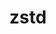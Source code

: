 ---
title: "zstd"
layout: cache
categories: [package, develop-2025-06-01]
meta: {"compilers": ["apple-clang@16.0.0", "cce@18.0.0", "gcc@10.5.0", "gcc@11.1.0", "gcc@11.4.0", "gcc@12.3.0", "gcc@12.4.0", "gcc@13.2.0", "gcc@13.3.0", "gcc@7.3.1", "gcc@7.5.0", "intel-oneapi-compilers@2024.1.0", "intel-oneapi-compilers@2025.1.0", "msvc@19.39.33523"], "num_specs": 23, "num_specs_by_stack": {"aws-pcluster-neoverse_v1": 1, "aws-pcluster-x86_64_v4": 3, "bootstrap-aarch64-darwin": 1, "bootstrap-x86_64-linux-gnu": 1, "build_systems": 1, "data-vis-sdk": 1, "developer-tools-aarch64-linux-gnu": 1, "developer-tools-darwin": 1, "developer-tools-x86_64_v3-linux-gnu": 1, "e4s": 2, "e4s-cray-rhel": 2, "e4s-neoverse-v2": 2, "e4s-oneapi": 2, "e4s-rocm-external": 1, "hep": 1, "ml-darwin-aarch64-mps": 1, "ml-linux-aarch64-cpu": 1, "ml-linux-aarch64-cuda": 1, "ml-linux-x86_64-cpu": 1, "ml-linux-x86_64-cuda": 1, "ml-linux-x86_64-rocm": 1, "radiuss": 1, "radiuss-aws": 1, "radiuss-aws-aarch64": 1, "root": 23, "tutorial": 2, "windows-vis": 1}, "oss": ["amzn2", "centos7", "rhel8", "sequoia", "ubuntu18.04", "ubuntu20.04", "ubuntu22.04", "ubuntu24.04", "windows10.0.20348"], "platforms": ["darwin", "linux", "windows"], "stacks": ["aws-pcluster-neoverse_v1", "aws-pcluster-x86_64_v4", "bootstrap-aarch64-darwin", "bootstrap-x86_64-linux-gnu", "build_systems", "data-vis-sdk", "developer-tools-aarch64-linux-gnu", "developer-tools-darwin", "developer-tools-x86_64_v3-linux-gnu", "e4s", "e4s-cray-rhel", "e4s-neoverse-v2", "e4s-oneapi", "e4s-rocm-external", "hep", "ml-darwin-aarch64-mps", "ml-linux-aarch64-cpu", "ml-linux-aarch64-cuda", "ml-linux-x86_64-cpu", "ml-linux-x86_64-cuda", "ml-linux-x86_64-rocm", "radiuss", "radiuss-aws", "radiuss-aws-aarch64", "root", "tutorial", "windows-vis"], "targets": ["aarch64", "neoverse_v1", "neoverse_v2", "x86_64", "x86_64_v3", "x86_64_v4"], "versions": ["1.5.7"]}
spec_details: [{"compiler": "gcc@13.3.0", "hash": "32xxs6di7rswuxohl274eenk66g27rol", "os": "rhel8", "platform": "linux", "size": "-", "stacks": ["developer-tools-aarch64-linux-gnu", "root"], "target": "aarch64", "variants": ["build_system=makefile", "compression:=none", "libs:=shared,static", "+programs"], "versions": ["1.5.7"]}, {"compiler": "gcc@13.2.0", "hash": "3qsmjx577d7gunybxfwrg43hzsf2eshf", "os": "ubuntu24.04", "platform": "linux", "size": "-", "stacks": ["ml-linux-aarch64-cpu", "ml-linux-aarch64-cuda", "root"], "target": "aarch64", "variants": ["build_system=makefile", "compression:=none", "libs:=shared,static", "+programs"], "versions": ["1.5.7"]}, {"compiler": "gcc@7.5.0", "hash": "3twyeevoiuitmzujdxt7vr563vgylocy", "os": "ubuntu18.04", "platform": "linux", "size": "-", "stacks": ["build_systems", "radiuss", "root"], "target": "x86_64_v3", "variants": ["build_system=makefile", "compression:=none", "libs:=shared,static", "+programs"], "versions": ["1.5.7"]}, {"compiler": "intel-oneapi-compilers@2025.1.0", "hash": "4czh2ekdc4xontb5yqu7rm6lzcbwjusb", "os": "ubuntu22.04", "platform": "linux", "size": "-", "stacks": ["e4s-oneapi", "root"], "target": "x86_64_v3", "variants": ["build_system=makefile", "compression:=none", "libs:=shared,static", "+programs"], "versions": ["1.5.7"]}, {"compiler": "gcc@12.3.0", "hash": "5r2xn5efe7fwf5mm7v6vcznb27u2bm2n", "os": "ubuntu22.04", "platform": "linux", "size": "-", "stacks": ["root", "tutorial"], "target": "x86_64_v3", "variants": ["build_system=makefile", "compression:=none", "libs:=shared,static", "+programs"], "versions": ["1.5.7"]}, {"compiler": "apple-clang@16.0.0", "hash": "7ffrbpp6qycsxzse7fts46xqizail33d", "os": "sequoia", "platform": "darwin", "size": "-", "stacks": ["bootstrap-aarch64-darwin", "developer-tools-darwin", "ml-darwin-aarch64-mps", "root"], "target": "aarch64", "variants": ["build_system=makefile", "compression:=none", "libs:=shared,static", "+programs"], "versions": ["1.5.7"]}, {"compiler": "gcc@7.3.1", "hash": "a4twukfhicadjyfilzlotsgayjlp253e", "os": "amzn2", "platform": "linux", "size": "-", "stacks": ["radiuss-aws-aarch64", "root"], "target": "aarch64", "variants": ["build_system=makefile", "compression:=none", "libs:=shared,static", "+programs"], "versions": ["1.5.7"]}, {"compiler": "intel-oneapi-compilers@2025.1.0", "hash": "accpz3aa2oe477umpaa3rvwognh7gzz3", "os": "ubuntu22.04", "platform": "linux", "size": "-", "stacks": ["e4s-oneapi", "root"], "target": "x86_64_v3", "variants": ["build_system=makefile", "libs:=shared,static", "~programs"], "versions": ["1.5.7"]}, {"compiler": "gcc@7.3.1", "hash": "bdytu53vmdmcvkzya6mwavplgwymhruq", "os": "amzn2", "platform": "linux", "size": "-", "stacks": ["radiuss-aws", "root"], "target": "x86_64_v3", "variants": ["build_system=makefile", "compression:=none", "libs:=shared,static", "+programs"], "versions": ["1.5.7"]}, {"compiler": "intel-oneapi-compilers@2024.1.0", "hash": "cvhxer7o74qmphkgo3q77d7aiumsf2l2", "os": "amzn2", "platform": "linux", "size": "-", "stacks": ["aws-pcluster-x86_64_v4", "root"], "target": "x86_64_v3", "variants": ["build_system=makefile", "compression:=none", "libs:=shared,static", "+programs"], "versions": ["1.5.7"]}, {"compiler": "gcc@11.4.0", "hash": "efpmym2qp2buz2x553fitjupkc3cq4w5", "os": "ubuntu22.04", "platform": "linux", "size": "-", "stacks": ["e4s-neoverse-v2", "root"], "target": "neoverse_v2", "variants": ["build_system=makefile", "libs:=shared,static", "~programs"], "versions": ["1.5.7"]}, {"compiler": "gcc@11.4.0", "hash": "furyoxzkxqhbvcfqqxhvitygy5mhepru", "os": "ubuntu22.04", "platform": "linux", "size": "-", "stacks": ["e4s-neoverse-v2", "root"], "target": "neoverse_v2", "variants": ["build_system=makefile", "compression:=none", "libs:=shared,static", "+programs"], "versions": ["1.5.7"]}, {"compiler": "gcc@13.2.0", "hash": "l4dynezi725kt4hewtovrzxz6256msh2", "os": "ubuntu24.04", "platform": "linux", "size": "-", "stacks": ["bootstrap-x86_64-linux-gnu", "ml-linux-x86_64-cpu", "ml-linux-x86_64-cuda", "ml-linux-x86_64-rocm", "root"], "target": "x86_64_v3", "variants": ["build_system=makefile", "compression:=none", "libs:=shared,static", "+programs"], "versions": ["1.5.7"]}, {"compiler": "gcc@11.4.0", "hash": "ljh5ibcwxa6nnva3a5pio2hihrlz7ucm", "os": "ubuntu22.04", "platform": "linux", "size": "-", "stacks": ["e4s", "e4s-rocm-external", "hep", "root", "tutorial"], "target": "x86_64_v3", "variants": ["build_system=makefile", "compression:=none", "libs:=shared,static", "+programs"], "versions": ["1.5.7"]}, {"compiler": "gcc@11.4.0", "hash": "nmmcckvwjuesvsca3c5blgfjj2bsjl7f", "os": "ubuntu22.04", "platform": "linux", "size": "-", "stacks": ["e4s", "root"], "target": "x86_64_v3", "variants": ["build_system=makefile", "libs:=shared,static", "~programs"], "versions": ["1.5.7"]}, {"compiler": "gcc@12.4.0", "hash": "pcgagbf3ehgtsfswv7mkfmm7pke4pvnk", "os": "amzn2", "platform": "linux", "size": "-", "stacks": ["aws-pcluster-neoverse_v1", "root"], "target": "neoverse_v1", "variants": ["build_system=makefile", "compression:=none", "libs:=shared,static", "+programs"], "versions": ["1.5.7"]}, {"compiler": "intel-oneapi-compilers@2024.1.0", "hash": "q7aqsu345v6lzwuzbexcqix7j2c26ngc", "os": "amzn2", "platform": "linux", "size": "-", "stacks": ["aws-pcluster-x86_64_v4", "root"], "target": "x86_64_v4", "variants": ["build_system=makefile", "compression:=none", "libs:=shared,static", "+programs"], "versions": ["1.5.7"]}, {"compiler": "gcc@11.1.0", "hash": "r3uqrxvf3itigdacrngyfdh4ilhb6mjm", "os": "ubuntu20.04", "platform": "linux", "size": "-", "stacks": ["data-vis-sdk", "root"], "target": "x86_64_v3", "variants": ["build_system=makefile", "compression:=none", "libs:=shared,static", "+programs"], "versions": ["1.5.7"]}, {"compiler": "msvc@19.39.33523", "hash": "r64gk2vds654rodfj2nxk2vssea4arys", "os": "windows10.0.20348", "platform": "windows", "size": "-", "stacks": ["root", "windows-vis"], "target": "x86_64", "variants": ["build_system=cmake", "build_type=Release", "generator=ninja", "~ipo", "libs:=shared,static", "~programs"], "versions": ["1.5.7"]}, {"compiler": "cce@18.0.0", "hash": "rwmlvk5ju4hn4pb52rvlivyxvs6g6jyu", "os": "rhel8", "platform": "linux", "size": "-", "stacks": ["e4s-cray-rhel", "root"], "target": "x86_64_v3", "variants": ["build_system=makefile", "compression:=none", "libs:=shared,static", "+programs"], "versions": ["1.5.7"]}, {"compiler": "gcc@10.5.0", "hash": "t6avsvfdqixmlljtirys6p5zk5zb7d3b", "os": "centos7", "platform": "linux", "size": "-", "stacks": ["developer-tools-x86_64_v3-linux-gnu", "root"], "target": "x86_64_v3", "variants": ["build_system=makefile", "compression:=none", "libs:=shared,static", "+programs"], "versions": ["1.5.7"]}, {"compiler": "cce@18.0.0", "hash": "tclhmq7l7wbphbnpkjuysfi25i7qjnqv", "os": "rhel8", "platform": "linux", "size": "-", "stacks": ["e4s-cray-rhel", "root"], "target": "x86_64_v3", "variants": ["build_system=makefile", "libs:=shared,static", "~programs"], "versions": ["1.5.7"]}, {"compiler": "intel-oneapi-compilers@2024.1.0", "hash": "vuzlfoia7ht4sgnw3scecztiz2bsajlm", "os": "amzn2", "platform": "linux", "size": "-", "stacks": ["aws-pcluster-x86_64_v4", "root"], "target": "x86_64_v3", "variants": ["build_system=makefile", "compression:=none", "libs:=shared,static", "+programs"], "versions": ["1.5.7"]}]
---